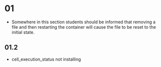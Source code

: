 01
==

* Somewhere in this section students should be informed that removing a file and then restarting the container will cause the file to be reset to the initial state.

01.2
----

* cell_execution_status not installing

